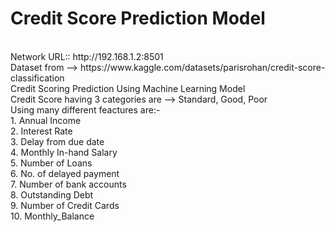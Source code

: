 # Credit Score Prediction Model 
<br>
Network URL:: http://192.168.1.2:8501
<br>
Dataset from --> https://www.kaggle.com/datasets/parisrohan/credit-score-classification
<br>
Credit Scoring Prediction Using Machine Learning Model 
<br>
Credit Score having 3 categories are --> Standard, Good, Poor
<br>
Using many different feactures are:-
<br>
1. Annual Income
<br>
2. Interest Rate
<br>
3. Delay from due date
<br>
4. Monthly In-hand Salary
<br>
5. Number of Loans
<br>
6. No. of delayed payment
<br>
7. Number of bank accounts
<br>
8. Outstanding Debt
<br>
9. Number of Credit Cards
<br> 
10. Monthly_Balance

